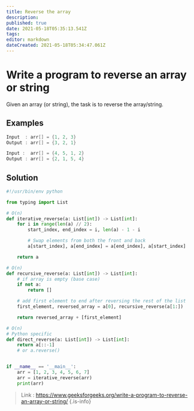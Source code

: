 ```yaml
---
title: Reverse the array
description: 
published: true
date: 2021-05-18T05:35:13.541Z
tags: 
editor: markdown
dateCreated: 2021-05-18T05:34:47.061Z
---
```


# Write a program to reverse an array or string

Given an array (or string), the task is to reverse the array/string.

## Examples
```cpp
Input  : arr[] = {1, 2, 3}
Output : arr[] = {3, 2, 1}

Input :  arr[] = {4, 5, 1, 2}
Output : arr[] = {2, 1, 5, 4}
```

## Solution

```python
#!/usr/bin/env python

from typing import List

# O(n)
def iterative_reverse(a: List[int]) -> List[int]:
    for i in range(len(a) // 2):
        start_index, end_index = i, len(a) - 1 - i

        # Swap elements from both the front and back
        a[start_index], a[end_index] = a[end_index], a[start_index]

    return a

# O(n)
def recursive_reverse(a: List[int]) -> List[int]:
    # if array is empty (base case)
    if not a:
        return []

    # add first element to end after reversing the rest of the list
    first_element, reversed_array = a[0], recursive_reverse(a[1:])

    return reversed_array + [first_element]

# O(n)
# Python specific
def direct_reverse(a: List[int]) -> List[int]:
    return a[::-1]
    # or a.reverse()


if __name__ == '__main__':
    arr = [1, 2, 3, 4, 5, 6, 7]
    arr = iterative_reverse(arr)
    print(arr)
```


> Link : https://www.geeksforgeeks.org/write-a-program-to-reverse-an-array-or-string/ 
{.is-info}

